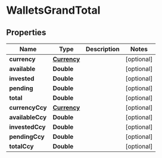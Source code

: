 # WalletsGrandTotal

## Properties
Name | Type | Description | Notes
------------ | ------------- | ------------- | -------------
**currency** | [**Currency**](Currency.md) |  |  [optional]
**available** | **Double** |  |  [optional]
**invested** | **Double** |  |  [optional]
**pending** | **Double** |  |  [optional]
**total** | **Double** |  |  [optional]
**currencyCcy** | [**Currency**](Currency.md) |  |  [optional]
**availableCcy** | **Double** |  |  [optional]
**investedCcy** | **Double** |  |  [optional]
**pendingCcy** | **Double** |  |  [optional]
**totalCcy** | **Double** |  |  [optional]
